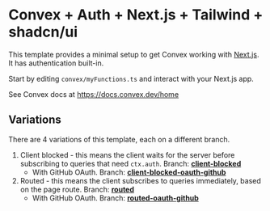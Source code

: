 # Convex + Auth + Next.js + Tailwind + shadcn/ui

This template provides a minimal setup to get Convex working with
[Next.js](https://nextjs.org/). It has authentication built-in.

Start by editing `convex/myFunctions.ts` and interact with your Next.js app.

See Convex docs at https://docs.convex.dev/home

## Variations

There are 4 variations of this template, each on a different branch.

1. Client blocked - this means the client waits for the server before
   subscribing to queries that need `ctx.auth`. Branch:
   **[client-blocked](https://github.com/xixixao/convex-auth/tree/client-blocked)**
   - With GitHub OAuth. Branch:
     **[client-blocked-oauth-github](https://github.com/xixixao/convex-auth/tree/client-blocked-oauth-github)**
2. Routed - this means the client subscribes to queries immediately, based on
   the page route. Branch:
   **[routed](https://github.com/xixixao/convex-auth/tree/routed)**
   - With GitHub OAuth. Branch:
     **[routed-oauth-github](https://github.com/xixixao/convex-auth/tree/routed-oauth-github)**
